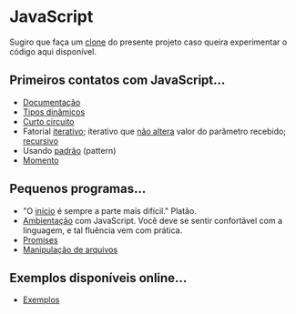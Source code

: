 # JavaScript
Sugiro que faça um [clone](https://asciinema.org/a/161953) do presente projeto caso queira experimentar o código aqui disponível.

## Primeiros contatos com JavaScript...
- [Documentação](https://runkit.com/kyriosdata/documentacao)
- [Tipos dinâmicos](https://runkit.com/kyriosdata/tipo-dinamico)
- [Curto circuito](https://runkit.com/kyriosdata/short-circuit)
- Fatorial [iterativo](https://runkit.com/kyriosdata/fatorial-iterativo); iterativo que [não altera](https://runkit.com/kyriosdata/fatorial-iterativo-sem-alterar-parametro) valor do parâmetro recebido; [recursivo](https://runkit.com/kyriosdata/fatorial-recursivo)
- Usando [padrão](https://runkit.com/kyriosdata/padrao) (pattern)
- [Momento](https://runkit.com/kyriosdata/moment-js-exemplo)

## Pequenos programas...
- "O [início](inicio) é sempre a parte mais difícil." Platão.
- [Ambientação](ambientacao) com JavaScript. Você deve se sentir confortável com a linguagem, e tal fluência vem com prática.
- [Promises](promises)
- [Manipulação de arquivos](filesystem)


## Exemplos disponíveis online...
- [Exemplos](exemplos)
